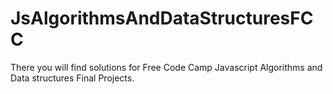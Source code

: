 # JsAlgorithmsAndDataStructuresFCC
There you will find solutions for Free Code Camp Javascript Algorithms and Data structures Final Projects.
